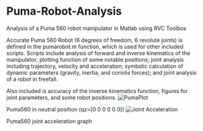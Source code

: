 # Puma-Robot-Analysis

Analysis of a Puma 560 robot manipulator in Matlab using RVC Toolbox

Accurate Puma 560 Robot (6 degrees of freedom, 6 revolute joints) is defined in the pumarobot.m function, which is used for other included scripts.
Scripts include analysis of forward and inverse kinematics of the manipulator; plotting function of some notable positions; joint analysis including trajectory, velocity and acceleration; symbolic calculation of dynamic parameters (gravity, inertia, and coriolis forces); and joint analysis of a robot in freefall.

Also included is accuracy of the inverse kinematics function, figures for joint parameters, and some robot positions.
![PumaPlot](https://user-images.githubusercontent.com/107414426/203182835-ee5e212a-d29f-44e7-89c9-f56734d965cd.jpg)

Puma560 in neutral position (qz=[0 0 0 0 0 0])
![Joint Acceleration](https://user-images.githubusercontent.com/107414426/203182870-c91d2ddd-46e7-4efc-bc8b-9148439773c4.jpg)

Puma560 joint acceleration graph

